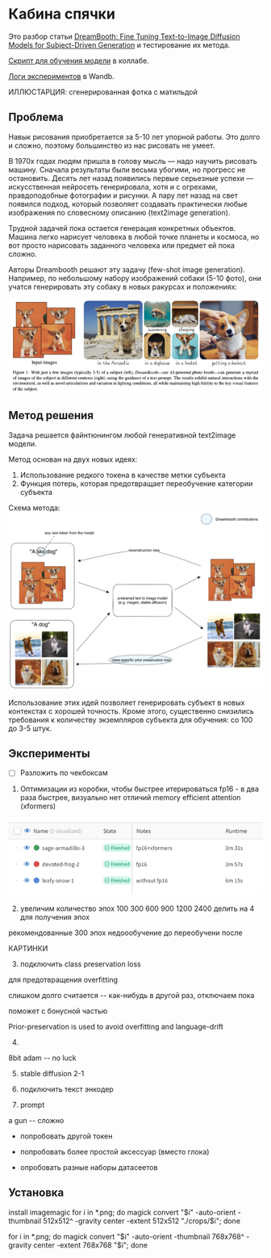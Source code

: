 # Кабина спячки

Это разбор статьи [DreamBooth: Fine Tuning Text-to-Image Diffusion Models for Subject-Driven Generation](https://arxiv.org/abs/2208.12242) и тестирование их метода.

[Скрипт для обучения модели](https://colab.research.google.com/github/axchizhov/kabina_spyachky/blob/main/train.ipynb) в коллабе.

[Логи экспериментов](https://wandb.ai/axchizhov/dreambooth-lora/table) в Wandb.

ИЛЛЮСТАРЦИЯ: сгенерированная фотка с матильдой

## Проблема

Навык рисования приобретается за 5-10 лет упорной работы. Это долго и сложно, поэтому большинство из нас рисовать не умеет.

В 1970х годах людям пришла в голову мысль — надо научить рисовать машину. Сначала результаты были весьма убогими, но прогресс не остановить. Десять лет назад появились первые серьезные успехи — искусственная нейросеть генерировала, хотя и с огрехами, правдоподобные фотографии и рисунки. А пару лет назад на свет появился подход, который позволяет создавать практически любые изображения по словесному описанию (text2image generation).

Трудной задачей пока остается генерация конкретных объектов. Машина легко нарисует человека в любой точке планеты и космоса, но вот просто нарисовать заданного человека или предмет ей пока сложно.

Авторы Dreambooth решают эту задачу (few-shot image generation). Например, по небольшому набору изображений собаки (5-10 фото), они учатся генерировать эту собаку в новых ракурсах и положениях:

![task](assets/task.png)

## Метод решения

Задача решается файнтюнингом любой генеративной text2image модели. 

Метод основан на двух новых идеях:

1. Использование редкого токена в качестве метки субъекта
2. Функция потерь, которая предотвращает переобучение категории субъекта

Схема метода:
![схема](assets/approach.png)

Использование этих идей позволяет генерировать субъект в новых контекстах с хорошей точность. Кроме этого, существенно снизились требования к количеству экземпляров субъекта для обучения: со 100 до 3-5 штук.



## Эксперименты

- [ ] Разложить по чекбоксам

1. Оптимизации из коробки, чтобы быстрее итерироваться
fp16 - в два раза быстрее, визуально нет отличий
memory efficient attention (xformers)

![runtime](runtime.png)

2. увеличим количество эпох
100
300
600
900
1200
2400
делить на 4 для получения эпох

рекомендованные 300 эпох
недоообучение до
переобучени после

КАРТИНКИ

3. подключить class preservation loss

для предотвращения overfitting

слишком долго считается -- как-нибудь в другой раз, отключаем пока

поможет с бонусной частью

Prior-preservation is used to avoid overfitting and language-drift

4. 

8bit adam -- no luck


5. stable diffusion 2-1

3.  подключить текст энкодер



4. prompt

a gun -- сложно






- попробовать другой токен
- попробовать более простой аксессуар (вместо глока)


- опробовать разные наборы датасеетов

## Установка

install imagemagic
for i in *.png; do magick convert "$i" -auto-orient -thumbnail 512x512^ -gravity center -extent 512x512 "./crops/$i"; done

for i in *.png; do magick convert "$i" -auto-orient -thumbnail 768x768^ -gravity center -extent 768x768 "$i"; done
